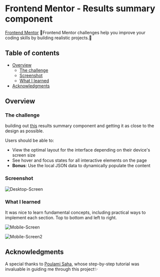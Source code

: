 # Frontend Mentor - Results summary component 

[Frontend Mentor](https://www.frontendmentor.io) 
🔹Frontend Mentor challenges help you improve your coding skills by building realistic projects.🔹

## Table of contents

- [Overview](#overview)
  - [The challenge](#the-challenge)
  - [Screenshot](#screenshot)
  - [What I learned](#what-i-learned)
- [Acknowledgments](#acknowledgments)

## Overview

### The challenge
building out [this](https://www.frontendmentor.io/challenges/results-summary-component-CE_K6s0maV) results summary component and getting it as close to the design as possible.

Users should be able to:
- View the optimal layout for the interface depending on their device's screen size
- See hover and focus states for all interactive elements on the page
- **Bonus**: Use the local JSON data to dynamically populate the content

### Screenshot

![Desktop-Screen](https://github.com/MikaZ21/Results-Summary-Component/assets/93892096/d025f4d2-a8b3-4045-bab7-d2f32a450870)

### What I learned
It was nice to learn fundamental concepts, including practical ways to implement each section. Top to bottom and left to right.

![Mobile-Screen](https://github.com/MikaZ21/Results-Summary-Component/assets/93892096/2a4416d2-fdda-43b5-9f6f-b48a76425bf4)

![Mobile-Screen2](https://github.com/MikaZ21/Results-Summary-Component/assets/93892096/1f17af93-92d0-4879-9fd8-0a7e609d6a25)

## Acknowledgments

A special thanks to [Poulami Saha](https://www.youtube.com/watch?v=RC46gkpgq-8), whose step-by-step tutorial was invaluable in guiding me through this project✨